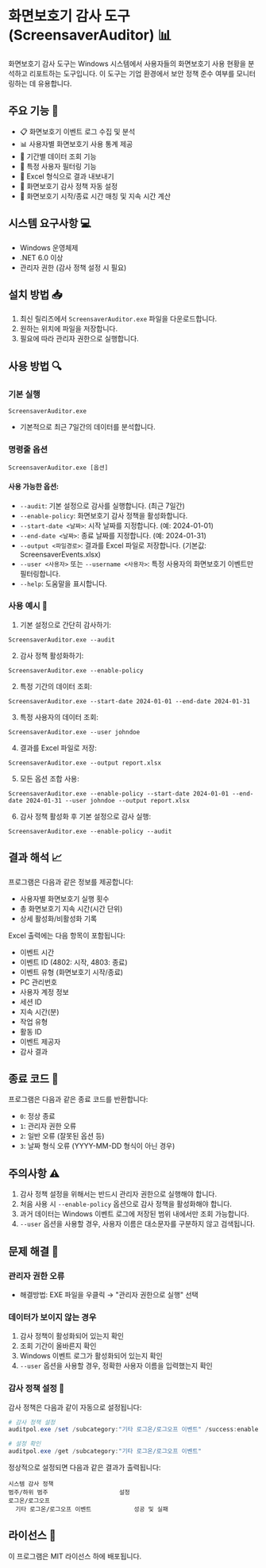 # 화면보호기 감사 도구 (ScreensaverAuditor) 📊

화면보호기 감사 도구는 Windows 시스템에서 사용자들의 화면보호기 사용 현황을 분석하고 리포트하는 도구입니다. 이 도구는 기업 환경에서 보안 정책 준수 여부를 모니터링하는 데 유용합니다.

## 주요 기능 🌟

- 📋 화면보호기 이벤트 로그 수집 및 분석
- 📊 사용자별 화면보호기 사용 통계 제공
- 📅 기간별 데이터 조회 기능
- 👤 특정 사용자 필터링 기능
- 📑 Excel 형식으로 결과 내보내기
- 🔐 화면보호기 감사 정책 자동 설정
- 🔄 화면보호기 시작/종료 시간 매칭 및 지속 시간 계산

## 시스템 요구사항 💻

- Windows 운영체제
- .NET 6.0 이상
- 관리자 권한 (감사 정책 설정 시 필요)

## 설치 방법 📥

1. 최신 릴리즈에서 `ScreensaverAuditor.exe` 파일을 다운로드합니다.
2. 원하는 위치에 파일을 저장합니다.
3. 필요에 따라 관리자 권한으로 실행합니다.

## 사용 방법 🔍

### 기본 실행
```
ScreensaverAuditor.exe
```
- 기본적으로 최근 7일간의 데이터를 분석합니다.

### 명령줄 옵션

```
ScreensaverAuditor.exe [옵션]
```

#### 사용 가능한 옵션:
- `--audit`: 기본 설정으로 감사를 실행합니다. (최근 7일간)
- `--enable-policy`: 화면보호기 감사 정책을 활성화합니다.
- `--start-date <날짜>`: 시작 날짜를 지정합니다. (예: 2024-01-01)
- `--end-date <날짜>`: 종료 날짜를 지정합니다. (예: 2024-01-31)
- `--output <파일경로>`: 결과를 Excel 파일로 저장합니다. (기본값: ScreensaverEvents.xlsx)
- `--user <사용자>` 또는 `--username <사용자>`: 특정 사용자의 화면보호기 이벤트만 필터링합니다.
- `--help`: 도움말을 표시합니다.

### 사용 예시 📝

1. 기본 설정으로 간단히 감사하기:
```
ScreensaverAuditor.exe --audit
```

2. 감사 정책 활성화하기:
```
ScreensaverAuditor.exe --enable-policy
```

2. 특정 기간의 데이터 조회:
```
ScreensaverAuditor.exe --start-date 2024-01-01 --end-date 2024-01-31
```

3. 특정 사용자의 데이터 조회:
```
ScreensaverAuditor.exe --user johndoe
```

4. 결과를 Excel 파일로 저장:
```
ScreensaverAuditor.exe --output report.xlsx
```

5. 모든 옵션 조합 사용:
```
ScreensaverAuditor.exe --enable-policy --start-date 2024-01-01 --end-date 2024-01-31 --user johndoe --output report.xlsx
```

6. 감사 정책 활성화 후 기본 설정으로 감사 실행:
```
ScreensaverAuditor.exe --enable-policy --audit
```

## 결과 해석 📈

프로그램은 다음과 같은 정보를 제공합니다:
- 사용자별 화면보호기 실행 횟수
- 총 화면보호기 지속 시간(시간 단위)
- 상세 활성화/비활성화 기록

Excel 출력에는 다음 항목이 포함됩니다:
- 이벤트 시간
- 이벤트 ID (4802: 시작, 4803: 종료)
- 이벤트 유형 (화면보호기 시작/종료)
- PC 관리번호
- 사용자 계정 정보
- 세션 ID
- 지속 시간(분)
- 작업 유형
- 활동 ID
- 이벤트 제공자
- 감사 결과

## 종료 코드 📝

프로그램은 다음과 같은 종료 코드를 반환합니다:

- `0`: 정상 종료
- `1`: 관리자 권한 오류
- `2`: 일반 오류 (잘못된 옵션 등)
- `3`: 날짜 형식 오류 (YYYY-MM-DD 형식이 아닌 경우)

## 주의사항 ⚠️

1. 감사 정책 설정을 위해서는 반드시 관리자 권한으로 실행해야 합니다.
2. 처음 사용 시 `--enable-policy` 옵션으로 감사 정책을 활성화해야 합니다.
3. 과거 데이터는 Windows 이벤트 로그에 저장된 범위 내에서만 조회 가능합니다.
4. `--user` 옵션을 사용할 경우, 사용자 이름은 대소문자를 구분하지 않고 검색됩니다.

## 문제 해결 🔧

### 관리자 권한 오류
- 해결방법: EXE 파일을 우클릭 → "관리자 권한으로 실행" 선택

### 데이터가 보이지 않는 경우
1. 감사 정책이 활성화되어 있는지 확인
2. 조회 기간이 올바른지 확인
3. Windows 이벤트 로그가 활성화되어 있는지 확인
4. `--user` 옵션을 사용할 경우, 정확한 사용자 이름을 입력했는지 확인

### 감사 정책 설정 🔐

감사 정책은 다음과 같이 자동으로 설정됩니다:

```powershell
# 감사 정책 설정
auditpol.exe /set /subcategory:"기타 로그온/로그오프 이벤트" /success:enable /failure:enable

# 설정 확인
auditpol.exe /get /subcategory:"기타 로그온/로그오프 이벤트"
```

정상적으로 설정되면 다음과 같은 결과가 출력됩니다:
```
시스템 감사 정책
범주/하위 범주                    설정
로그온/로그오프
  기타 로그온/로그오프 이벤트            성공 및 실패
```

## 라이선스 📜

이 프로그램은 MIT 라이선스 하에 배포됩니다.